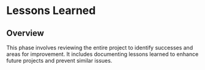 # Lessons Learned

## Overview

This phase involves reviewing the entire project to identify successes and areas for improvement. It includes documenting lessons learned to enhance future projects and prevent similar issues.